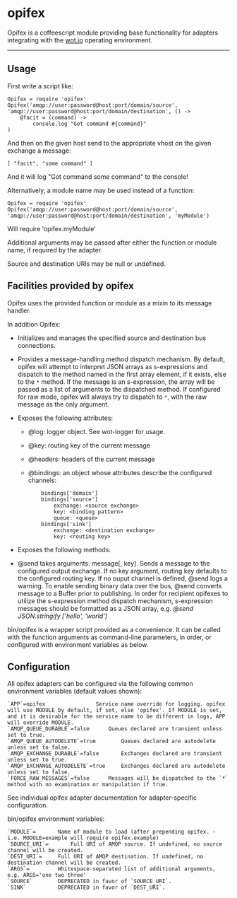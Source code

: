 # opifex

Opifex is a coffeescript module providing base functionality for adapters integrating with the [wot.io](http://wot.io) operating environment.

-----

## Usage

First write a script like:

	Opifex = require 'opifex'
	Opifex('amqp://user:password@host:port/domain/source', 'amqp://user:password@host:port/domain/destination', () ->
		@facit = (command) ->
			console.log "Got command #{command}"
	)


And then on the given host send to the appropriate vhost on the given exchange a message:

	[ "facit", "some command" ]

And it will log "Got command some command" to the console!

Alternatively, a module name may be used instead of a function:

	Opifex = require 'opifex'
	Opifex('amqp://user:password@host:port/domain/source', 'amqp://user:password@host:port/domain/destination', 'myModule')

Will require 'opifex.myModule'

Additional arguments may be passed after either the function or module name, if required by the adapter.

Source and destination URIs may be null or undefined.

## Facilities provided by opifex

Opifex uses the provided function or module as a mixin to its message handler.

In addition Opifex:

* Initializes and manages the specified source and destination bus connections.
* Provides a message-handling method dispatch mechanism. By default, opifex will attempt to interpret JSON arrays as s-expressions and dispatch to the method named in the first array element, if it exists, else to the `*` method. If the message is an s-expression, the array will be passed as a list of arguments to the dispatched method. If configured for raw mode, opifex will always try to dispatch to `*`, with the raw message as the only argument.
* Exposes the following attributes:

  * @log: logger object. See wot-logger for usage.
  * @key: routing key of the current message
  * @headers: headers of the current message
  * @bindings: an object whose attributes describe the configured channels:

			bindings['domain']
			bindings['source']
				exchange: <source exchange>
				key: <binding pattern>
				queue: <queue>
			bindings['sink']
				exchange: <destination exchange>
				key: <routing key>

* Exposes the following methods:
*   @send takes arguments: message[, key]. Sends a message to the configured output exchange. If no key argument, routing key defaults to the configured routing key. If no ouput channel is defined, @send logs a warning. To enable sending binary data over the bus, @send converts message to a Buffer prior to publishing. In order for recipient opifexes to utilize the s-expression method dispatch mechanism, s-expression messages should be formatted as a JSON array, e.g. _@send JSON.stringify ['hello', 'world']_

bin/opifex is a wrapper script provided as a convenience. It can be called with the function arguments as command-line parameters, in order, or configured with environment variables as below.

## Configuration

All opifex adapters can be configured via the following common environment variables (default values shown):

	`APP`=opifex				Service name override for logging. opifex will use MODULE by default, if set, else 'opifex'. If MODULE is set, and it is desirable for the service name to be different in logs, APP will override MODULE.
	`AMQP_QUEUE_DURABLE`=false		Queues declared are transient unless set to true.
	`AMQP_QUEUE_AUTODELETE`=true		Queues declared are autodelete unless set to false.
	`AMQP_EXCHANGE_DURABLE`=false		Exchanges declared are transient unless set to true.
	`AMQP_EXCHANGE_AUTODELETE`=true		Exchanges declared are autodelete unless set to false.
	`FORCE_RAW_MESSAGES`=false		Messages will be dispatched to the `*` method with no examination or manipulation if true.

See individual opifex adapter documentation for adapter-specific configuration.

bin/opifex environment variables:

	
	`MODULE`=		Name of module to load (after prepending opifex. - i.e. MODULE=example will require opifex.example)
	`SOURCE_URI`=		Full URI of AMQP source. If undefined, no source channel will be created.
	`DEST_URI`=		Full URI of AMQP destination. If undefined, no destination channel will be created.
	`ARGS`=			Whitespace-separated list of additional arguments, e.g. ARGS='one two three'
	`SOURCE`		DEPRECATED in favor of `SOURCE_URI`.
	`SINK`			DEPRECATED in favor of `DEST_URI`.

